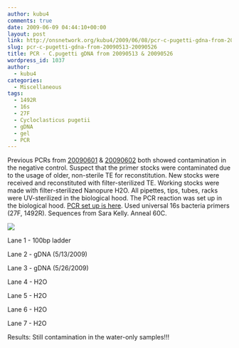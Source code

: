 ```yaml
---
author: kubu4
comments: true
date: 2009-06-09 04:44:10+00:00
layout: post
link: http://onsnetwork.org/kubu4/2009/06/08/pcr-c-pugetti-gdna-from-20090513-20090526/
slug: pcr-c-pugetti-gdna-from-20090513-20090526
title: PCR - C.pugetti gDNA from 20090513 & 20090526
wordpress_id: 1037
author:
  - kubu4
categories:
  - Miscellaneous
tags:
  - 1492R
  - 16s
  - 27F
  - Cycloclasticus pugetii
  - gDNA
  - gel
  - PCR
---
```


Previous PCRs from [20090601](/Sam%27s+Working+Notebook+Jun-Aug+2009#sjw20090601) & [20090602](/Sam%27s+Working+Notebook+Jun-Aug+2009#sjw20090602) both showed contamination in the negative control. Suspect that the primer stocks were contaminated due to the usage of older, non-sterile TE for reconstitution. New stocks were received and reconstituted with filter-sterilized TE. Working stocks were made with filter-sterilized Nanopure H2O. All pipettes, tips, tubes, racks were UV-sterilized in the biological hood. The PCR reaction was set up in the biological hood. [PCR set up is here](http://eagle.fish.washington.edu/Arabidopsis/Notebook%20Workup%20Files/20090608-02.jpg). Used universal 16s bacteria primers (27F, 1492R). Sequences from Sara Kelly. Anneal 60C.

![](http://eagle.fish.washington.edu/Arabidopsis/20090609.JPG)

Lane 1 - 100bp ladder

Lane 2 - gDNA (5/13/2009)

Lane 3 - gDNA (5/26/2009)

Lane 4 - H2O

Lane 5 - H2O

Lane 6 - H2O

Lane 7 - H2O

Results: Still contamination in the water-only samples!!!
